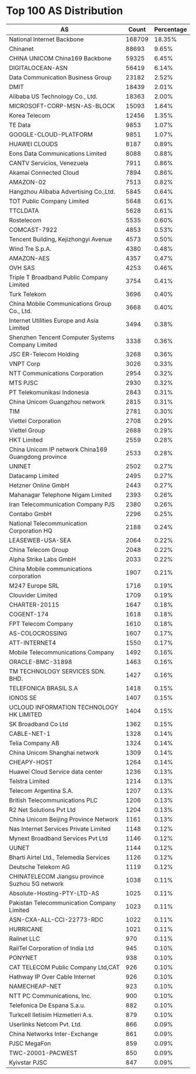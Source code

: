 # Top 100 AS Distribution
| AS | Count | Percentage |
|----|----|----|
| National Internet Backbone | 168709 | 18.35% |
| Chinanet | 88693 | 9.65% |
| CHINA UNICOM China169 Backbone | 59325 | 6.45% |
| DIGITALOCEAN-ASN | 56419 | 6.14% |
| Data Communication Business Group | 23182 | 2.52% |
| DMIT | 18439 | 2.01% |
| Alibaba US Technology Co., Ltd. | 18363 | 2.00% |
| MICROSOFT-CORP-MSN-AS-BLOCK | 15093 | 1.64% |
| Korea Telecom | 12456 | 1.35% |
| TE Data | 9853 | 1.07% |
| GOOGLE-CLOUD-PLATFORM | 9851 | 1.07% |
| HUAWEI CLOUDS | 8187 | 0.89% |
| Eons Data Communications Limited | 8088 | 0.88% |
| CANTV Servicios, Venezuela | 7911 | 0.86% |
| Akamai Connected Cloud | 7894 | 0.86% |
| AMAZON-02 | 7513 | 0.82% |
| Hangzhou Alibaba Advertising Co.,Ltd. | 5845 | 0.64% |
| TOT Public Company Limited | 5648 | 0.61% |
| TTCLDATA | 5628 | 0.61% |
| Rostelecom | 5535 | 0.60% |
| COMCAST-7922 | 4853 | 0.53% |
| Tencent Building, Kejizhongyi Avenue | 4573 | 0.50% |
| Wind Tre S.p.A. | 4380 | 0.48% |
| AMAZON-AES | 4357 | 0.47% |
| OVH SAS | 4253 | 0.46% |
| Triple T Broadband Public Company Limited | 3754 | 0.41% |
| Turk Telekom | 3696 | 0.40% |
| China Mobile Communications Group Co., Ltd. | 3668 | 0.40% |
| Internet Utilities Europe and Asia Limited | 3494 | 0.38% |
| Shenzhen Tencent Computer Systems Company Limited | 3338 | 0.36% |
| JSC ER-Telecom Holding | 3268 | 0.36% |
| VNPT Corp | 3026 | 0.33% |
| NTT Communications Corporation | 2954 | 0.32% |
| MTS PJSC | 2930 | 0.32% |
| PT Telekomunikasi Indonesia | 2843 | 0.31% |
| China Unicom Guangzhou network | 2815 | 0.31% |
| TIM | 2781 | 0.30% |
| Viettel Corporation | 2708 | 0.29% |
| Viettel Group | 2688 | 0.29% |
| HKT Limited | 2559 | 0.28% |
| China Unicom IP network China169 Guangdong province | 2533 | 0.28% |
| UNINET | 2502 | 0.27% |
| Datacamp Limited | 2495 | 0.27% |
| Hetzner Online GmbH | 2443 | 0.27% |
| Mahanagar Telephone Nigam Limited | 2393 | 0.26% |
| Iran Telecommunication Company PJS | 2380 | 0.26% |
| Contabo GmbH | 2296 | 0.25% |
| National Telecommunication Corporation HQ | 2188 | 0.24% |
| LEASEWEB-USA-SEA | 2064 | 0.22% |
| China Telecom Group | 2048 | 0.22% |
| Alpha Strike Labs GmbH | 2033 | 0.22% |
| China Mobile communications corporation | 1907 | 0.21% |
| M247 Europe SRL | 1716 | 0.19% |
| Clouvider Limited | 1709 | 0.19% |
| CHARTER-20115 | 1647 | 0.18% |
| COGENT-174 | 1618 | 0.18% |
| FPT Telecom Company | 1610 | 0.18% |
| AS-COLOCROSSING | 1607 | 0.17% |
| ATT-INTERNET4 | 1550 | 0.17% |
| Mobile Telecommunications Company | 1492 | 0.16% |
| ORACLE-BMC-31898 | 1463 | 0.16% |
| TM TECHNOLOGY SERVICES SDN. BHD. | 1427 | 0.16% |
| TELEFONICA BRASIL S.A | 1418 | 0.15% |
| IONOS SE | 1407 | 0.15% |
| UCLOUD INFORMATION TECHNOLOGY HK LIMITED | 1404 | 0.15% |
| SK Broadband Co Ltd | 1362 | 0.15% |
| CABLE-NET-1 | 1328 | 0.14% |
| Telia Company AB | 1324 | 0.14% |
| China Unicom Shanghai network | 1309 | 0.14% |
| CHEAPY-HOST | 1264 | 0.14% |
| Huawei Cloud Service data center | 1236 | 0.13% |
| Telstra Limited | 1214 | 0.13% |
| Telecom Argentina S.A. | 1207 | 0.13% |
| British Telecommunications PLC | 1206 | 0.13% |
| R2 Net Solutions Pvt Ltd | 1204 | 0.13% |
| China Unicom Beijing Province Network | 1161 | 0.13% |
| Nas Internet Services Private Limited | 1148 | 0.12% |
| Mynext Broadband Services Pvt Ltd | 1146 | 0.12% |
| UUNET | 1144 | 0.12% |
| Bharti Airtel Ltd., Telemedia Services | 1126 | 0.12% |
| Deutsche Telekom AG | 1119 | 0.12% |
| CHINATELECOM Jiangsu province Suzhou 5G network | 1038 | 0.11% |
| Absolute-Hosting-PTY-LTD-AS | 1025 | 0.11% |
| Pakistan Telecommunication Company Limited | 1023 | 0.11% |
| ASN-CXA-ALL-CCI-22773-RDC | 1022 | 0.11% |
| HURRICANE | 1021 | 0.11% |
| Railnet LLC | 970 | 0.11% |
| RailTel Corporation of India Ltd | 945 | 0.10% |
| PONYNET | 938 | 0.10% |
| CAT TELECOM Public Company Ltd,CAT | 926 | 0.10% |
| Hathway IP Over Cable Internet | 926 | 0.10% |
| NAMECHEAP-NET | 923 | 0.10% |
| NTT PC Communications, Inc. | 900 | 0.10% |
| Telefonica De Espana S.a.u. | 882 | 0.10% |
| Turkcell Iletisim Hizmetleri A.s. | 879 | 0.10% |
| Userlinks Netcom Pvt. Ltd. | 866 | 0.09% |
| China Networks Inter-Exchange | 861 | 0.09% |
| PJSC MegaFon | 859 | 0.09% |
| TWC-20001-PACWEST | 850 | 0.09% |
| Kyivstar PJSC | 847 | 0.09% |
